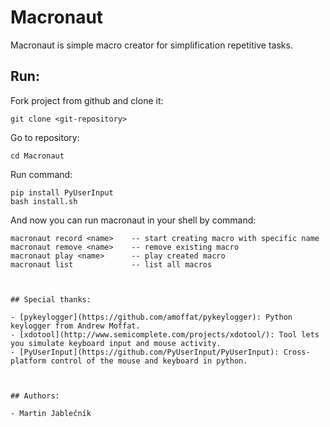 # Macronaut
Macronaut is simple macro creator for simplification repetitive tasks.


## Run:

  Fork project from github and clone it:
  
  ```
  git clone <git-repository>
  ```

  
  Go to repository:
  ```
  cd Macronaut
  ```
  

  Run command:
  ```
  pip install PyUserInput
  bash install.sh
  ```
  
  And now you can run macronaut in your shell by command:
  ```
  macronaut record <name>    -- start creating macro with specific name
  macronaut remove <name>    -- remove existing macro
  macronaut play <name>      -- play created macro
  macronaut list             -- list all macros



## Special thanks:

 - [pykeylogger](https://github.com/amoffat/pykeylogger): Python keylogger from Andrew Moffat.
 - [xdotool](http://www.semicomplete.com/projects/xdotool/): Tool lets you simulate keyboard input and mouse activity.
 - [PyUserInput](https://github.com/PyUserInput/PyUserInput): Cross-platform control of the mouse and keyboard in python.



## Authors:

 - Martin Jablečník


